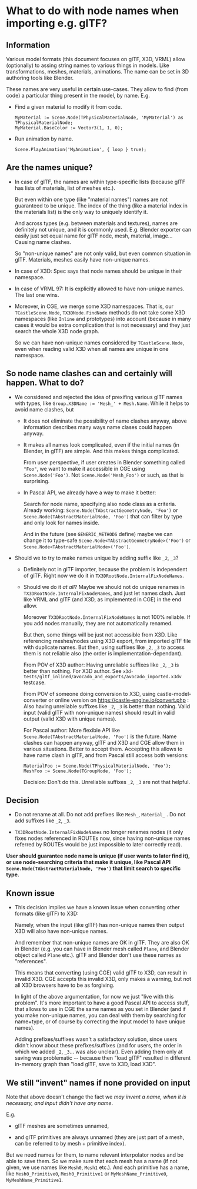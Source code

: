 # What to do with node names when importing e.g. glTF?

## Information

Various model formats (this document focuses on glTF, X3D, VRML) allow (optionally) to assing string names to various things in models. Like transformations, meshes, materials, animations. The name can be set in 3D authoring tools like Blender.

These names are very useful in certain use-cases. They allow to find (from code) a particular thing present in the model, by name. E.g.

- Find a given material to modify it from code.

    ```delphi
    MyMaterial := Scene.Node(TPhysicalMaterialNode, 'MyMaterial') as TPhysicalMaterialNode;
    MyMaterial.BaseColor := Vector3(1, 1, 0);
    ```

- Run animation by name.

    ```delphi
    Scene.PlayAnimation('MyAnimation', { loop } true);
    ```

## Are the names unique?

- In case of glTF, the names are within type-specific lists (because glTF has lists of materials, list of meshes etc.).

    But even within one type (like "material names") names are not guaranteed to be unique. The index of the thing (like a material index in the materials list) is the only way to uniquely identify it.

    And across types (e.g. between materials and textures), names are definitely not unique, and it is commonly used. E.g. Blender exporter can easily just set equal name for glTF node, mesh, material, image... Causing name clashes.

    So "non-unique names" are not only valid, but even common situation in glTF. Materials, meshes easily have non-unique names.

- In case of X3D: Spec says that node names should be unique in their namespace.

- In case of VRML 97: It is explicitly allowed to have non-unique names. The last one wins.

- Moreover, in CGE, we merge some X3D namespaces. That is, our `TCastleScene.Node`, `TX3DNode.FindNode` methods do not take some X3D namespaces (like `Inline` and prototypes) into account (because in many cases it would be extra complication that is not necessary) and they just search the whole X3D node graph.

   So we can have non-unique names considered by `TCastleScene.Node`, even when reading valid X3D when all names are unique in one namespace.

## So node name clashes can and certainly will happen. What to do?

- We considered and rejected the idea of prexifing various glTF names with types, like `Group.X3DName := 'Mesh_' + Mesh.Name`. While it helps to avoid name clashes, but

    - It does not eliminate the possibility of name clashes anyway, above information describes many ways name clases could happen anyway.

    - It makes all names look complicated, even if the initial names (in Blender, in glTF) are simple. And this makes things complicated.

      From user perspective, if user creates in Blender something called `"Foo"`, we want to make it accessible in CGE using `Scene.Node('Foo')`. Not `Scene.Node('Mesh_Foo')` or such, as that is surprising.

    - In Pascal API, we already have a way to make it better:

      Search for node name, specifying also node class as a criteria. Already working: `Scene.Node(TAbstractGeometryNode, 'Foo')` or `Scene.Node(TAbstractMaterialNode, 'Foo')` that can filter by type and only look for names inside.

      And in the future (see `GENERIC_METHODS` define) maybe we can change it to type-safe `Scene.Node<TAbstractGeometryNode>('Foo')` or `Scene.Node<TAbstractMaterialNode>('Foo')`.

- Should we to try to make names unique by adding suffix like `_2`, `_3`?

    - Definitely not in glTF importer, because the problem is independent of glTF. Right now we do it in `TX3DRootNode.InternalFixNodeNames`.

    - Should we do it *at all*? Maybe we should not do unique renames in `TX3DRootNode.InternalFixNodeNames`, and just let names clash. Just like VRML and glTF (and X3D, as implemented in CGE) in the end allow.

      Moreover `TX3DRootNode.InternalFixNodeNames` is not 100% reliable. If you add nodes manually, they are not automatically renamed.

      But then, some things will be just not accessible from X3D. Like referencing meshes/nodes using X3D export, from imported glTF file with duplicate names. But then, using suffixes like `_2`, `_3` to access them is not reliable also (the order is implementation-dependant).

      From POV of X3D author: Having unreliable suffixes like `_2`, `_3` is better than nothing. For X3D author. See `x3d-tests/gltf_inlined/avocado_and_exports/avocado_imported.x3dv` testcase.

      From POV of someone doing conversion to X3D, using castle-model-converter or online version on https://castle-engine.io/convert.php : Also having unreliable suffixes like `_2`, `_3` is better than nothing. Valid input (valid glTF with non-unique names) should result in valid output (valid X3D with unique names).

      For Pascal author: More flexible API like `Scene.Node(TAbstractMaterialNode, 'Foo')` is the future. Name clashes can happen anyway, glTF and X3D and CGE allow them in various situations. Better to accept them. Accepting this allows to have name clash in glTF, and from Pascal still access both versions:

      ```delphi
      MaterialFoo := Scene.Node(TPhysicalMaterialNode, 'Foo');
      MeshFoo := Scene.Node(TGroupNode, 'Foo');
      ```

      Decision: Don't do this. Unreliable suffixes `_2`, `_3` are not that helpful.

## Decision

- Do not rename at all. Do not add prefixes like `Mesh_`, `Material_` . Do not add suffixes like `_2`, `_3`.

- `TX3DRootNode.InternalFixNodeNames` no longer renames nodes (it only fixes nodes referenced in ROUTEs now, since having non-unique names referred by ROUTEs would be just impossible to later correctly read).

**User should guarantee node name is unique (if user wants to later find it), or use node-searching criteria that make it unique, like Pascal API `Scene.Node(TAbstractMaterialNode, 'Foo')` that limit search to specific type.**

## Known issue

- This decision implies we have a known issue when converting other formats (like glTF) to X3D:

    Namely, when the input (like glTF) has non-unique names then output X3D will also have non-unique names.

    And remember that non-unique names are OK in glTF. They are also OK in Blender (e.g. you can have in Blender mesh called `Plane`, and Blender object called `Plane` etc.). glTF and Blender don't use these names as "references".

    This means that converting (using CGE) valid glTF to X3D, can result in invalid X3D. CGE accepts this invalid X3D, only makes a warning, but not all X3D browsers have to be as forgiving.

    In light of the above argumentation, for now we just "live with this problem". It's more important to have a good Pascal API to access stuff, that allows to use in CGE the same names as you set in Blender (and if you make non-unique names, you can deal with them by searching for name+type, or of course by correcting the input model to have unique names).

    Adding prefixes/suffixes wasn't a satisfactory solution, since users didn't know about these prefixes/suffixes (and for users, the order in which we added `_2`, `_3`... was also unclear). Even adding them only at saving was problematic -- because then "load glTF" resulted in different in-memory graph than "load glTF, save to X3D, load X3D".

## We still "invent" names if none provided on input

Note that above doesn't change the fact we _may invent a name, when it is necessary, and input didn't have any name_.

E.g.

- glTF meshes are sometimes unnamed,

- and glTF primitives are always unnamed (they are just part of a mesh, can be referred to by mesh + primitive index).

But we need names for them, to name relevant interpolator nodes and be able to save them. So we make sure that each mesh has a name (if not given, we use names like `Mesh0`, `Mesh1` etc.). And each primitive has a name, like `Mesh0_Primitive0`, `Mesh0_Primitive1` or `MyMeshName_Primitive0`, `MyMeshName_Primitive1`.